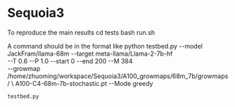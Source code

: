 # Sequoia3

To reproduce the main results
    cd tests
    bash run.sh
    
A command should be in the format like
    python testbed.py --model  JackFram/llama-68m   --target meta-llama/Llama-2-7b-hf  \
    --T 0.6 --P 1.0  --start 0 --end 200 --M 384 \
    --growmap /home/zhuoming/workspace/Sequoia3/A100_growmaps/68m_7b/growmaps/ \ A100-C4-68m-7b-stochastic.pt  --Mode greedy

`testbed.py` 





